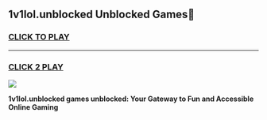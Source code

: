 
## 1v1lol.unblocked Unblocked Games👋
<h3>
<a href="https://news.freeplayer.one?title=1v1lol.unblocked&ref=16F">CLICK TO PLAY</a></h3>
<hr>

<h3>
<a href="https://news.freeplayer.one?title=1v1lol.unblocked&ref=16F">CLICK 2 PLAY</a>
  
</h3>

<a href="https://news.freeplayer.one?title=1v1lol.unblocked&ref=16F/"><img src="https://clearcache.store/games.png"></a>


**1v1lol.unblocked games unblocked: Your Gateway to Fun and Accessible Online Gaming**
